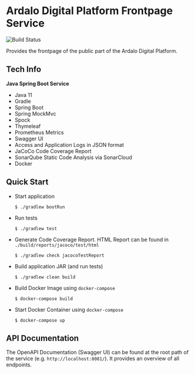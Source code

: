 # Ardalo Digital Platform Frontpage Service
![Build Status](https://github.com/ardalo/frontpage-service/workflows/Build/badge.svg)

Provides the frontpage of the public part of the Ardalo Digital Platform.

## Tech Info
__Java Spring Boot Service__
* Java 11
* Gradle
* Spring Boot
* Spring MockMvc
* Spock
* Thymeleaf
* Prometheus Metrics
* Swagger UI
* Access and Application Logs in JSON format
* JaCoCo Code Coverage Report
* SonarQube Static Code Analysis via SonarCloud
* Docker

## Quick Start
* Start application
    ```console
    $ ./gradlew bootRun
    ```
* Run tests
    ```console
    $ ./gradlew test
    ```
* Generate Code Coverage Report. HTML Report can be found in `./build/reports/jacoco/test/html`
    ```console
    $ ./gradlew check jacocoTestReport
    ```
* Build application JAR (and run tests)
    ```console
    $ ./gradlew clean build
    ```
* Build Docker Image using `docker-compose`
    ```console
    $ docker-compose build
    ```
* Start Docker Container using `docker-compose`
    ```console
    $ docker-compose up
    ```

## API Documentation
The OpenAPI Documentation (Swagger UI) can be found at the root path of the service (e.g. `http://localhost:8081/`).
It provides an overview of all endpoints.
